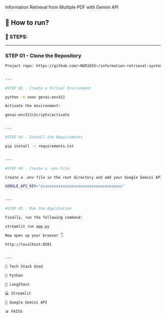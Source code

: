  Information Retrieval from Multiple PDF with Gemini API

## 🚀 How to run?

### 🧩 STEPS:

---

### STEP 01 - Clone the Repository
```bash
Project repo: https://github.com/<NGR1655>/information-retrieval-system


---

#STEP 02 - Create a Virtual Environment

python -m venv genai-env311

Activate the environment:

genai-env311\Scripts\activate


---

#STEP 03 - Install the Requirements

pip install -r requirements.txt


---

#STEP 04 - Create a .env File

Create a .env file in the root directory and add your Google Gemini API key as follows:

GOOGLE_API_KEY="xxxxxxxxxxxxxxxxxxxxxxxxxxxxxxxxxxxxx"


---

#STEP 05 - Run the Application

Finally, run the following command:

streamlit run app.py

Now open up your browser 👇

http://localhost:8501


---

🧰 Tech Stack Used

🐍 Python

🧠 LangChain

💻 Streamlit

🤖 Google Gemini API

📊 FAISS